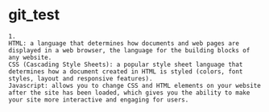 # git_test

    1.
    HTML: a language that determines how documents and web pages are displayed in a web browser, the language for the building blocks of any website.
    CSS (Cascading Style Sheets): a popular style sheet language that determines how a document created in HTML is styled (colors, font styles, layout and responsive features).
    Javascript: allows you to change CSS and HTML elements on your website after the site has been loaded, which gives you the ability to make your site more interactive and engaging for users.